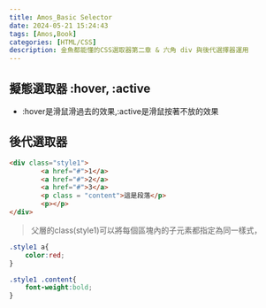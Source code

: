 ```yaml
---
title: Amos_Basic Selector
date: 2024-05-21 15:24:43
tags: [Amos,Book]
categories: [HTML/CSS]
description: 金魚都能懂的CSS選取器第二章 & 六角 div 與後代選擇器運用
---
```

## 擬態選取器 :hover, :active
* :hover是滑鼠滑過去的效果,:active是滑鼠按著不放的效果

## 後代選取器
```html
<div class="style1">
        <a href="#">1</a>
        <a href="#">2</a>
        <a href="#">3</a>
        <p class = "content">這是段落</p>
        <p></p>
</div>
```
>父層的class(style1)可以將每個區塊內的子元素都指定為同一樣式，

```css
.style1 a{
    color:red;
}

.style1 .content{
    font-weight:bold;
}

```